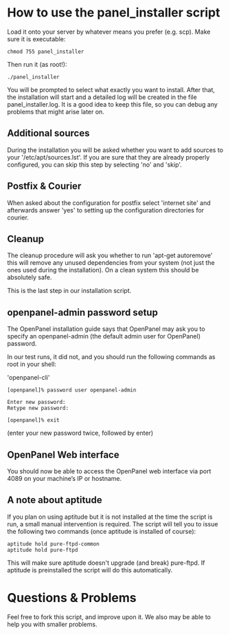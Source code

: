 # How to use the panel\_installer script

Load it onto your server by whatever means you prefer (e.g. scp). 
Make sure it is executable:

	chmod 755 panel_installer

Then run it (as root!):

	./panel_installer

You will be prompted to select what exactly you want to install. After that, 
the installation will start and a detailed log will be created in the file 
panel\_installer.log. It is a good idea to keep this file, so you can debug any 
problems that might arise later on.

## Additional sources

During the installation you will be asked whether you want to add sources to 
your '/etc/apt/sources.lst'. If you are sure that they are already properly 
configured, you can skip this step by selecting 'no' and 'skip'.

## Postfix & Courier

When asked about the configuration for postfix select 'internet site' and 
afterwards answer 'yes' to setting up the configuration directories for courier.

## Cleanup

The cleanup procedure will ask you whether to run 'apt-get autoremove' this will 
remove any unused dependencies from your system (not just the ones used during 
the installation). On a clean system this should be absolutely safe.

This is the last step in our installation script.



## openpanel-admin password setup

The OpenPanel installation guide says that OpenPanel may ask you to specify an openpanel-admin (the default admin user for OpenPanel) password.

In our test runs, it did not, and you should run the following commands as root in your shell:

'openpanel-cli'

    [openpanel]% password user openpanel-admin

    Enter new password:
    Retype new password:

    [openpanel]% exit

(enter your new password twice, followed by enter)


## OpenPanel Web interface

You should now be able to access the OpenPanel web interface via port 4089 on 
your machine’s IP or hostname.

## A note about aptitude

If you plan on using aptitude but it is not installed at the time the script is run, a small manual intervention is required. The script will tell you to issue the following two commands (once aptitude is installed of course):

    aptitude hold pure-ftpd-common
    aptitude hold pure-ftpd

This will make sure aptitude doesn't upgrade (and break) pure-ftpd. If aptitude is preinstalled the script will do this automatically.


# Questions & Problems

Feel free to fork this script, and improve upon it. We also may be able to help you with smaller problems.
